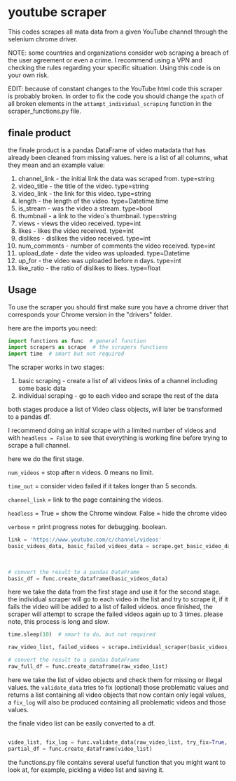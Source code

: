 # youtube scraper
This codes scrapes all mata data from a given YouTube channel
through the selenium chrome driver.

NOTE: some countries and organizations consider web scraping a breach of the user agreement
or even a crime. I recommend using a VPN and checking the rules regarding your specific situation.
Using this code is on your own risk.

EDIT: because of constant changes to the YouTube html code this scraper is probably broken. 
In order to fix the code you should change the ```xpath``` of all broken elements in the 
```attampt_individual_scraping``` function in the scraper_functions.py file.

## finale product
the finale product is a pandas DataFrame of video matadata that has already 
been cleaned from missing values.
here is a list of all columns, what they mean and an example value:

1. channel_link - the initial link the data was scraped from. type=string
2. video_title - the title of the video. type=string
3. video_link - the link for this video. type=string
4. length - the length of the video. type=Datetime.time
5. is_stream - was the video a stream. type=bool
6. thumbnail - a link to the video`s thumbnail. type=string
7. views - views the video received. type=int
8. likes - likes the video received. type=int
9. dislikes - dislikes the video received. type=int
10. num_comments - number of comments the video received. type=int
11. upload_date - date the video was uploaded. type=Datetime
12. up_for - the video was uploaded before n days. type=int
13. like_ratio - the ratio of dislikes to likes. type=float

## Usage
To use the scraper you should first make sure you have a chrome driver that corresponds your Chrome version in the 
"drivers" folder.

here are the imports you need:
````python
import functions as func  # general function
import scrapers as scrape  # the scrapers functions
import time  # smart but not required
````

The scraper works in two stages:
1. basic scraping - create a list of all videos links of a channel including some basic data
2. individual scraping - go to each video and scrape the rest of the data

both stages produce a list of Video class objects, will later be transformed to a pandas df.

I recommend doing an initial scrape with a limited number of videos and with `headless = False` to see that everything
is working fine before trying to scrape a full channel.

here we do the first stage.

```num_videos``` = stop after n videos. 0 means no limit.

```time_out``` = consider video failed if it takes longer than 5 seconds.

```channel_link``` = link to the page containing the videos.

```headless``` = True = show the Chrome window. False = hide the chrome video

```verbose``` = print progress notes for debugging. boolean.


````python
link = 'https://www.youtube.com/c/channel/videos'
basic_videos_data, basic_failed_videos_data = scrape.get_basic_video_data(num_videos=0, time_out=5,
                                                                          channel_link=link,
                                                                          headless=True, verbose=False)

# convert the result to a pandas DataFrame
basic_df = func.create_dataframe(basic_videos_data)
````

here we take the data from the first stage and use it for the second stage.
the individual scraper will go to each video in the list and try to scrape it, if it fails the video will be added
to a list of failed videos. once finished, the scraper will attempt to scrape the failed videos again up to 3 times.
please note, this process is long and slow.

````python
time.sleep(10)  # smart to do, but not required

raw_video_list, failed_videos = scrape.individual_scraper(basic_videos_data, verbose=0, headless=True)

# convert the result to a pandas DataFrame
raw_full_df = func.create_dataframe(raw_video_list)

````

here we take the list of video objects and check them for missing or illegal values.
the `validate_data` tries to fix (optional) those problematic values and returns a list containing all video objects
that now contain only legal values, a `fix_log` will also be produced containing all problematic videos and those values.

the finale video list can be easily converted to a df.

````python

video_list, fix_log = func.validate_data(raw_video_list, try_fix=True, print_report=True, return_df=True)
partial_df = func.create_dataframe(video_list)
````

the functions.py file contains several useful function that you might want to look at, for example, pickling a video 
list and saving it.
